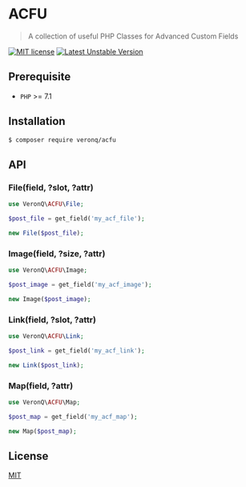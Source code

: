 # ACFU

> A collection of useful PHP Classes for Advanced Custom Fields

[![MIT license](https://img.shields.io/badge/License-MIT-blue.svg)](https://github.com/VeronQ/ACFU/blob/master/LICENSE)
[![Latest Unstable Version](https://poser.pugx.org/veronq/acfu/v/unstable)](https://packagist.org/packages/veronq/acfu)

## Prerequisite

* `PHP` >= 7.1

## Installation

```sh
$ composer require veronq/acfu
```

## API

### File(field, ?slot, ?attr)

```php
use VeronQ\ACFU\File;

$post_file = get_field('my_acf_file');

new File($post_file);
```

### Image(field, ?size, ?attr)

```php
use VeronQ\ACFU\Image;

$post_image = get_field('my_acf_image');

new Image($post_image);
```

### Link(field, ?slot, ?attr)

```php
use VeronQ\ACFU\Link;

$post_link = get_field('my_acf_link');

new Link($post_link);
```

### Map(field, ?attr)

```php
use VeronQ\ACFU\Map;

$post_map = get_field('my_acf_map');

new Map($post_map);
```

## License

[MIT](https://github.com/VeronQ/acfu/blob/master/LICENSE)
